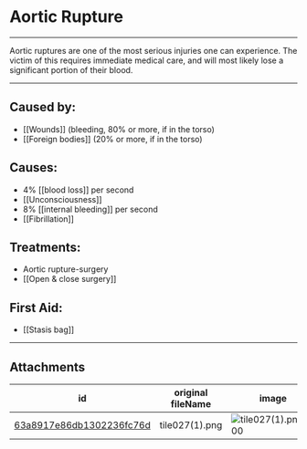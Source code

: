 # Aortic Rupture

 

---

Aortic ruptures are one of the most serious injuries one can experience. The victim of this requires immediate medical care, and will most likely lose a significant portion of their blood.

---
## Caused by:

- [[Wounds]] (bleeding, 80% or more, if in the torso)
- [[Foreign bodies]] (20% or more, if in the torso)

## Causes:

- 4% [[blood loss]] per second
- [[Unconsciousness]]
- 8% [[internal bleeding]] per second
- [[Fibrillation]]


## Treatments:

- Aortic rupture-surgery
- [[Open & close surgery]]

## First Aid:

- [[Stasis bag]]

---

## Attachments

id | original fileName | image
---|---|---
[63a8917e86db1302236fc76d](63a8917e86db1302236fc76d.png) | tile027(1).png | ![tile027(1).png\|200](63a8917e86db1302236fc76d.png)